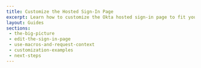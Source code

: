 ```yaml
---
title: Customize the Hosted Sign-In Page
excerpt: Learn how to customize the Okta hosted sign-in page to fit your brand or your applicaiton's look and feel.
layout: Guides
sections: 
 - the-big-picture
 - edit-the-sign-in-page
 - use-macros-and-request-context
 - customization-examples
 - next-steps
---
```

